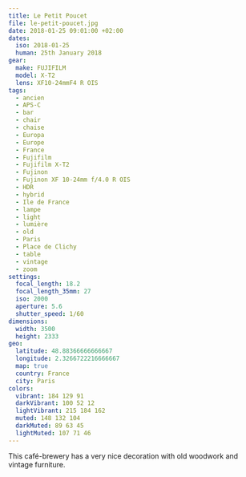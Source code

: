```yaml
---
title: Le Petit Poucet
file: le-petit-poucet.jpg
date: 2018-01-25 09:01:00 +02:00
dates:
  iso: 2018-01-25
  human: 25th January 2018
gear:
  make: FUJIFILM
  model: X-T2
  lens: XF10-24mmF4 R OIS
tags:
  - ancien
  - APS-C
  - bar
  - chair
  - chaise
  - Europa
  - Europe
  - France
  - Fujifilm
  - Fujifilm X-T2
  - Fujinon
  - Fujinon XF 10-24mm f/4.0 R OIS
  - HDR
  - hybrid
  - Ile de France
  - lampe
  - light
  - lumière
  - old
  - Paris
  - Place de Clichy
  - table
  - vintage
  - zoom
settings:
  focal_length: 18.2
  focal_length_35mm: 27
  iso: 2000
  aperture: 5.6
  shutter_speed: 1/60
dimensions:
  width: 3500
  height: 2333
geo:
  latitude: 48.88366666666667
  longitude: 2.3266722216666667
  map: true
  country: France
  city: Paris
colors:
  vibrant: 184 129 91
  darkVibrant: 100 52 12
  lightVibrant: 215 184 162
  muted: 148 132 104
  darkMuted: 89 63 45
  lightMuted: 107 71 46
---
```


This café-brewery has a very nice decoration with old woodwork and vintage furniture.
